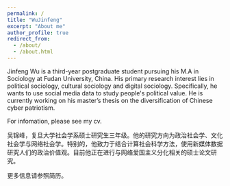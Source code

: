 ```yaml
---
permalink: /
title: "WuJinfeng"
excerpt: "About me"
author_profile: true
redirect_from: 
  - /about/
  - /about.html
---
```


Jinfeng Wu is a third-year postgraduate student pursuing his M.A in Sociology at Fudan University, China. His primary research interest lies in political sociology, cultural sociology and digital sociology. Specifically, he wants to use social media data to study people's political value. He is currently working on his master’s thesis on the diversification of Chinese cyber patriotism.

For infomation, please see my cv.

吴锦峰，复旦大学社会学系硕士研究生三年级。他的研究方向为政治社会学、文化社会学与网络社会学。特别的，他致力于结合计算社会科学方法，使用新媒体数据研究人们的政治价值观。目前他正在进行与网络爱国主义分化相关的硕士论文研究。

更多信息请参照简历。



